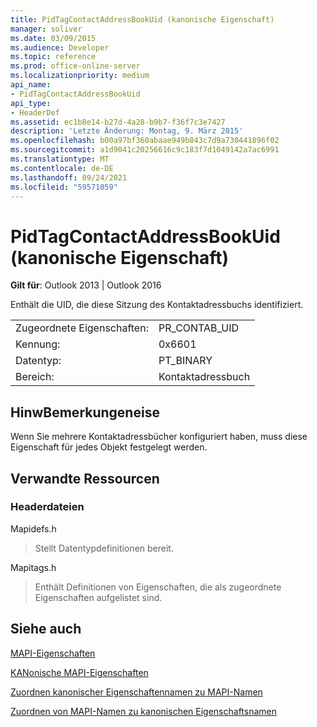 ```yaml
---
title: PidTagContactAddressBookUid (kanonische Eigenschaft)
manager: soliver
ms.date: 03/09/2015
ms.audience: Developer
ms.topic: reference
ms.prod: office-online-server
ms.localizationpriority: medium
api_name:
- PidTagContactAddressBookUid
api_type:
- HeaderDef
ms.assetid: ec1b8e14-b27d-4a28-b9b7-f36f7c3e7427
description: 'Letzte Änderung: Montag, 9. März 2015'
ms.openlocfilehash: b00a97bf360abaae949b843c7d9a730441896f02
ms.sourcegitcommit: a1d9041c20256616c9c183f7d1049142a7ac6991
ms.translationtype: MT
ms.contentlocale: de-DE
ms.lasthandoff: 09/24/2021
ms.locfileid: "59571059"
---
```

# <a name="pidtagcontactaddressbookuid-canonical-property"></a>PidTagContactAddressBookUid (kanonische Eigenschaft)

  
  
**Gilt für**: Outlook 2013 | Outlook 2016 
  
Enthält die UID, die diese Sitzung des Kontaktadressbuchs identifiziert.
  
|||
|:-----|:-----|
|Zugeordnete Eigenschaften:  <br/> |PR_CONTAB_UID  <br/> |
|Kennung:  <br/> |0x6601  <br/> |
|Datentyp:  <br/> |PT_BINARY  <br/> |
|Bereich:  <br/> |Kontaktadressbuch  <br/> |
   
## <a name="remarks"></a>HinwBemerkungeneise

Wenn Sie mehrere Kontaktadressbücher konfiguriert haben, muss diese Eigenschaft für jedes Objekt festgelegt werden. 
  
## <a name="related-resources"></a>Verwandte Ressourcen

### <a name="header-files"></a>Headerdateien

Mapidefs.h
  
> Stellt Datentypdefinitionen bereit.
    
Mapitags.h
  
> Enthält Definitionen von Eigenschaften, die als zugeordnete Eigenschaften aufgelistet sind.
    
## <a name="see-also"></a>Siehe auch



[MAPI-Eigenschaften](mapi-properties.md)
  
[KANonische MAPI-Eigenschaften](mapi-canonical-properties.md)
  
[Zuordnen kanonischer Eigenschaftennamen zu MAPI-Namen](mapping-canonical-property-names-to-mapi-names.md)
  
[Zuordnen von MAPI-Namen zu kanonischen Eigenschaftsnamen](mapping-mapi-names-to-canonical-property-names.md)

